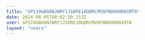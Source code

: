 ```yaml
---
title: "SP119GBG8NJWRY1JSDRE10QQRCMVQFNDHXH6N1MT8"
date: 2024-08-05T08:02:50.153Z
user: SP119GBG8NJWRY1JSDRE10QQRCMVQFNDHXH6N1MT8
layout: "users"
---
```

    